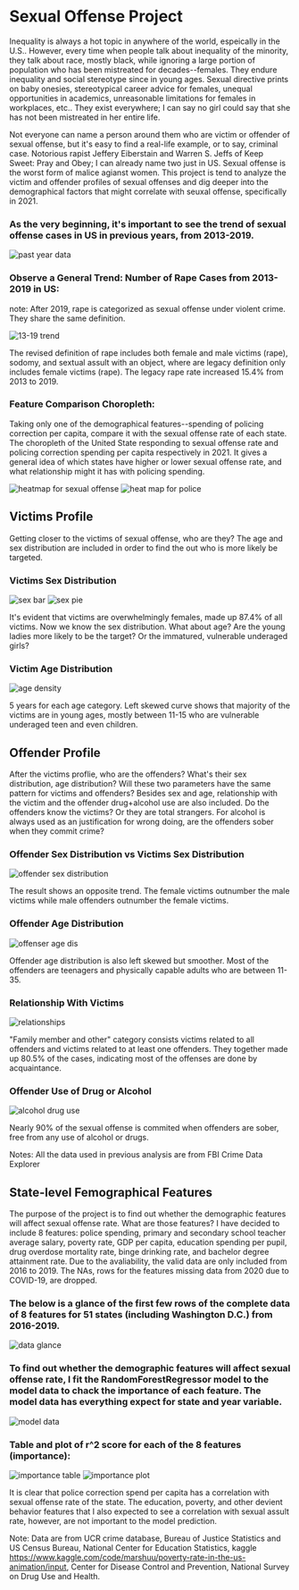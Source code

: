 # **Sexual Offense Project**

Inequality is always a hot topic in anywhere of the world, espeically in the U.S.. However, every time when people talk about inequality of the minority, they talk about race, mostly black, while ignoring a large portion of population who has been mistreated for decades--females. They endure inequality and social stereotype since in young ages. Sexual directive prints on baby onesies, stereotypical career advice for females, unequal opportunities  in academics, unreasonable limitations for females in workplaces, etc.. They exist everywhere; I can say no girl could say that she has not been mistreated in her entire life. 

Not everyone can name a person around them who are victim or offender of sexual offense, but it's easy to find a real-life example, or to say, criminal case. Notorious rapist Jeffery Eiberstain and Warren S. Jeffs of Keep Sweet: Pray and Obey; I can already name two just in US. Sexual offense is the worst form of malice agianst women. This project is tend to analyze the victim and offender profiles of sexual offenses and dig deeper into the demographical factors that might correlate with seuxal offense, specifically in 2021.

### As the very beginning, it's important to see the trend of sexual offense cases in US in previous years, from 2013-2019.

![past year data](https://github.com/AndreaChen0301/sexual-offense-project/blob/main/project/data/images/past%20rape%20data.png?raw=true)

### Observe a General Trend: Number of Rape Cases from 2013-2019 in US:

note: After 2019, rape is categorized as sexual offense under violent crime. They share the same definition.

![13-19 trend](https://github.com/AndreaChen0301/sexual-offense-project/blob/main/project/data/images/output_6_1.png?raw=true)

The revised definition of rape includes both female and male victims (rape), sodomy, and sextual assult with an object, where are legacy definition only includes female victims (rape). The legacy rape rate increased 15.4% from 2013 to 2019.

### Feature Comparison Choropleth:

Taking only one of the demographical features--spending of policing correction per capita, compare it with the sexual offense rate of each state. The choropleth of the United State responding to sexual offense rate and policing correction spending per capita respectively in 2021. It gives a general idea of which states have higher or lower sexual offense rate, and what relationship might it has with policing spending.

![heatmap for sexual offense](https://github.com/AndreaChen0301/sexual-offense-project/blob/main/project/data/images/heatmap1.png?raw=true)
![heat map for police](https://github.com/AndreaChen0301/sexual-offense-project/blob/main/project/data/images/heatmap2.png?raw=true)

## **Victims Profile**

Getting closer to the victims of sexual offense, who are they? The age and sex distribution are included in order to find the out who is more likely be targeted.

### Victims Sex Distribution

![sex bar](https://github.com/AndreaChen0301/sexual-offense-project/blob/main/project/data/images/output_57_1.png?raw=true)
![sex pie](https://github.com/AndreaChen0301/sexual-offense-project/blob/main/project/data/images/output_57_2.png?raw=ture)

It's evident that victims are overwhelmingly females, made up 87.4% of all victims. Now we know the sex distribution. What about age? Are the young ladies more likely to be the target? Or the immatured, vulnerable underaged girls? 

### Victim Age Distribution

![age density](https://github.com/AndreaChen0301/sexual-offense-project/blob/main/project/data/images/output_60_0.png?raw=true)

5 years for each age category. Left skewed curve shows that majority of the victims are in young ages, mostly between 11-15 who are vulnerable underaged teen and even children.

## **Offender Profile**

After the victims proflie, who are the offenders? What's their sex distribution, age distribution? Will these two parameters have the same pattern for victims and offenders? Besides sex and age, relationship with the victim and the offender drug+alcohol use are also included. Do the offenders know the victims? Or they are total strangers. For alcohol is always used as an justification for wrong doing, are the offenders sober when they commit crime?

### Offender Sex Distribution vs Victims Sex Distribution

![offender sex distribution](https://github.com/AndreaChen0301/sexual-offense-project/blob/main/project/data/images/output_65_1.png?raw=true)

The result shows an opposite trend. The female victims outnumber the male victims while male offenders outnumber the female victims.

### Offender Age Distribution

![offenser age dis](https://github.com/AndreaChen0301/sexual-offense-project/blob/main/project/data/images/output_68_1.png?raw=true)

Offender age distribution is also left skewed but smoother. Most of the offenders are teenagers and physically capable adults who are between 11-35.

### Relationship With Victims

![relationships](https://github.com/AndreaChen0301/sexual-offense-project/blob/main/project/data/images/output_71_1.png?raw=true)

"Family member and other" category consists victims related to all offenders and victims related to at least one offenders. They together made up 80.5% of the cases, indicating most of the offenses are done by acquaintance. 

### Offender Use of Drug or Alcohol

![alcohol drug use](https://github.com/AndreaChen0301/sexual-offense-project/blob/main/project/data/images/output_74_1.png?raw=true)

Nearly 90% of the sexual offense is commited when offenders are sober, free from any use of alcohol or drugs.

Notes:  All the data used in previous analysis are from FBI Crime Data Explorer


## **State-level Femographical Features**

The purpose of the project is to find out whether the demographic features will affect sexual offense rate. What are those features? I have decided to include 8 features: police spending, primary and secondary school teacher average salary, poverty rate, GDP per capita, education spending per pupil, drug overdose mortality rate, binge drinking rate, and bachelor degree attainment rate. Due to the avaliability, the valid data are only included from 2016 to 2019. The NAs, rows for the features missing data from 2020 due to COVID-19, are dropped.

### The below is a glance of the first few rows of the complete data of 8 features for 51 states (including Washington D.C.) from 2016-2019.

![data glance](https://github.com/AndreaChen0301/sexual-offense-project/blob/main/project/data/images/full%20data.png?raw=true)

### To find out whether the demographic features will affect sexual offense rate, I fit the RandomForestRegressor model to the model data to chack the importance of each feature. The model data has everything expect for state and year variable.

![model data](https://github.com/AndreaChen0301/sexual-offense-project/blob/main/project/data/images/model%20data.png?raw=true)

### Table and plot of r^2 score for each of the 8 features (importance):

![importance table](https://github.com/AndreaChen0301/sexual-offense-project/blob/main/project/data/images/model%20importance.png?raw=true)
![importance plot](https://github.com/AndreaChen0301/sexual-offense-project/blob/main/project/data/images/output_87_1.png?raw=true)

It is clear that police correction spend per capita has a correlation with sexual offense rate of the state. The education, poverty, and other devient behavior features that I also expected to see a correlation with sexual assult rate, however, are not important to the model prediction.

Note: Data are from UCR crime database, Bureau of Justice Statistics and US Census Bureau, National Center for Education Statistics, kaggle https://www.kaggle.com/code/marshuu/poverty-rate-in-the-us-animation/input, Center for Disease Control and Prevention, National Survey on Drug Use and Health.

